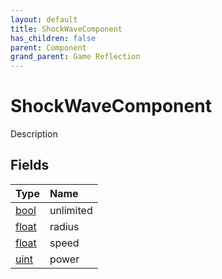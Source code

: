```yaml
---
layout: default
title: ShockWaveComponent
has_children: false
parent: Component
grand_parent: Game Reflection
---
```

# ShockWaveComponent
Description 

## Fields

| Type | Name |
|:----------|:--------------|
| [bool](/riftbreaker-wiki/docs/game-reflection/components/bool/) | unlimited |
| [float](/riftbreaker-wiki/docs/game-reflection/components/float/) | radius |
| [float](/riftbreaker-wiki/docs/game-reflection/components/float/) | speed |
| [uint](/riftbreaker-wiki/docs/game-reflection/components/uint/) | power |

